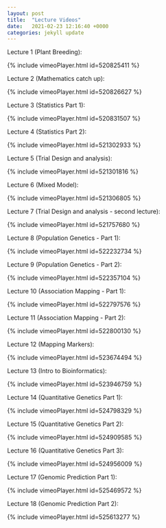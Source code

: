 ```yaml
---
layout: post
title:  "Lecture Videos"
date:   2021-02-23 12:16:40 +0000
categories: jekyll update
---
```

Lecture 1 (Plant Breeding):

{% include vimeoPlayer.html id=520825411 %}

Lecture 2 (Mathematics catch up):

{% include vimeoPlayer.html id=520826627 %}

Lecture 3 (Statistics Part 1):

{% include vimeoPlayer.html id=520831507 %}

Lecture 4 (Statistics Part 2):

{% include vimeoPlayer.html id=521302933 %}

Lecture 5 (Trial Design and analysis):

{% include vimeoPlayer.html id=521301816 %}

Lecture 6 (Mixed Model):

{% include vimeoPlayer.html id=521306805 %}

Lecture 7 (Trial Design and analysis - second lecture):

{% include vimeoPlayer.html id=521757680 %}

Lecture 8 (Population Genetics - Part 1):

{% include vimeoPlayer.html id=522232734 %}

Lecture 9 (Population Genetics - Part 2):

{% include vimeoPlayer.html id=522357104 %}

Lecture 10 (Association Mapping - Part 1):

{% include vimeoPlayer.html id=522797576 %}

Lecture 11 (Association Mapping - Part 2):

{% include vimeoPlayer.html id=522800130 %}

Lecture 12 (Mapping Markers):

{% include vimeoPlayer.html id=523674494 %}

Lecture 13 (Intro to Bioinformatics):

{% include vimeoPlayer.html id=523946759 %}

Lecture 14 (Quantitative Genetics Part 1):

{% include vimeoPlayer.html id=524798329 %}

Lecture 15 (Quantitative Genetics Part 2):

{% include vimeoPlayer.html id=524909585 %}

Lecture 16 (Quantitative Genetics Part 3): 

{% include vimeoPlayer.html id=524956009 %}

Lecture 17 (Genomic Prediction Part 1): 

{% include vimeoPlayer.html id=525469572 %}

Lecture 18 (Genomic Prediction Part 2): 

{% include vimeoPlayer.html id=525613277 %}

